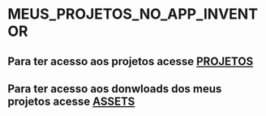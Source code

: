 # MEUS_PROJETOS_NO_APP_INVENTOR

## Para ter acesso aos projetos acesse [PROJETOS](https://github.com/JLTM2022/MEUS_PROJETOS_NO_APP_INVENTOR/tree/main/PROJETOS)

## Para ter acesso aos donwloads dos meus projetos acesse [ASSETS](https://github.com/JLTM2022/MEUS_PROJETOS_NO_APP_INVENTOR/tree/main/assets)

